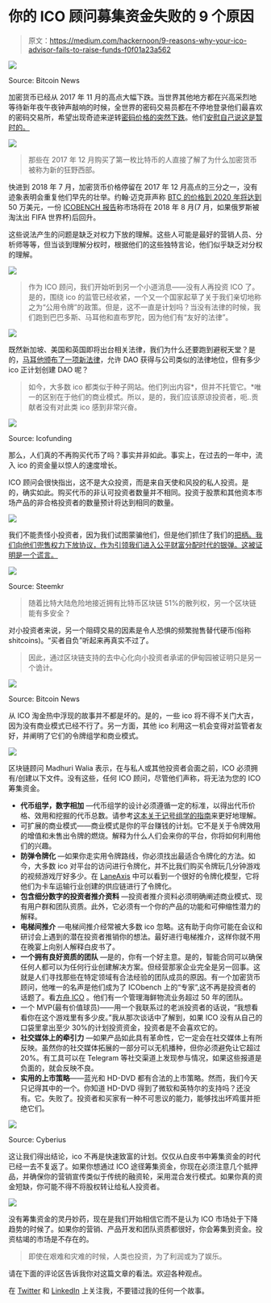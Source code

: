 # 你的 ICO 顾问募集资金失败的 9 个原因

> 原文：<https://medium.com/hackernoon/9-reasons-why-your-ico-advisor-fails-to-raise-funds-f0f01a23a562>

![](img/8e49380ad7842bb45fdfac4efea5a4dc.png)

Source: Bitcoin News

加密货币已经从 2017 年 11 月的高点大幅下跌。当世界其他地方都在兴高采烈地等待新年夜午夜钟声敲响的时候，全世界的密码交易员都在不停地登录他们最喜欢的密码交易所，希望出现奇迹来逆转[密码价格的突然下跌](https://www.forbes.com/sites/jessedamiani/2017/12/22/6-possible-explanations-why-bitcoin-and-cryptocurrency-prices-dropped-so-low-yesterday/)。他们[安慰自己说这是暂时的。](https://cryptodigestnews.com/reasons-given-by-experts-for-the-falling-bitcoin-prices-dcfb899de21c)

![](img/82c3f9ded545fab717acbc8e21952c97.png)

> 那些在 2017 年 12 月购买了第一枚比特币的人直接了解了为什么加密货币被称为新的狂野西部。

快进到 2018 年 7 月，加密货币价格停留在 2017 年 12 月高点的三分之一，没有迹象表明会重复他们早先的壮举。约翰·迈克菲声称 [BTC 的价格到 2020 年将达到](https://www.ccn.com/despite-bitcoin-crash-mcafee-holds-his-1-million-by-2020-bet/)50 万美元，一份 [ICOBENCH 报告](https://icobench.com/ICO%20Market%20Weekly%20June%201.pdf)称市场将在 2018 年 8 月(7 月，如果俄罗斯被淘汰出 FIFA 世界杯)后回升。

这些说法产生的问题是缺乏对权力下放的理解。这些人可能是最好的营销人员、分析师等等，但当谈到理解分权时，根据他们的这些独特言论，他们似乎缺乏对分权的理解。

![](img/7de278dc6adf653d9ed57ef5c64c83c1.png)

> 作为 ICO 顾问，我们开始听到另一个小道消息——没有人再投资 ICO 了。是的，围绕 ico 的监管已经收紧，一个又一个国家起草了关于我们亲切地称之为“公用令牌”的政策。但是，这不一直是计划吗？当没有法律的时候，我们跑到巴巴多斯、马耳他和直布罗陀，因为他们有“友好的法律”。

![](img/b2b5e4a733c6d22af5514f0261aefe28.png)

既然新加坡、美国和英国即将出台相关法律，我们为什么还要跑到避税天堂？是的，[马耳他颁布了一项新法律](https://www.coindesk.com/malta-proposes-test-to-define-when-icos-are-securities/)，允许 DAO 获得与公司类似的法律地位，但有多少 ico 正计划创建 DAO 呢？

> 如今，大多数 ico 都类似于种子网站。他们列出内容*，但并不托管它。*唯一的区别在于他们的商业模式。所以，是的，我们应该原谅投资者，呃..贡献者没有对此类 ico 感到非常兴奋。

![](img/3be75ab26fc1315e59fa772db67243ac.png)

Source: Icofunding

那么，人们真的不再购买代币了吗？事实并非如此。事实上，在过去的一年中，流入 ico 的资金量以惊人的速度增长。

ICO 顾问会很快指出，这不是大众投资，而是来自天使和风投的私人投资。是的，确实如此。购买代币的非认可投资者数量并不相同。投资于股票和其他资本市场产品的非合格投资者的数量预计将达到相同的数量。

![](img/e6a61bb576779c0fbbc1c6185b0ab46d.png)

我们不能责怪小投资者，因为我们试图蒙骗他们，但是他们抓住了我们的[把柄。我们向他们兜售权力下放协议，作为引领我们进入公平财富分配时代的银弹。这被证明是一个谎言。](https://hackernoon.com/learnings-from-a-47-million-ico-scam-e9592b7a76bf)

![](img/84ef53ad363454a1c927b625f9e78d7c.png)

Source: Steemkr

> 随着比特大陆危险地接近拥有比特币区块链 51%的散列权，另一个区块链能有多安全？

对小投资者来说，另一个阻碍交易的因素是令人恐惧的频繁抛售替代硬币(俗称 shitcoins)。“买者自负”听起来再真实不过了。

> 因此，通过区块链支持的去中心化向小投资者承诺的伊甸园被证明只是另一个诡计。

![](img/dce6f4661be8f82fab1ad58ae9aecc3b.png)

Source: Bitcoin News

从 ICO 淘金热中浮现的故事并不都是坏的。是的，一些 ico 将不得不关门大吉，因为没有商业模式已经不行了。另一方面，其他 ico 利用这一机会变得对监管者友好，并阐明了它们的令牌组学和商业模式。

![](img/a1f2d1b72daf8eca8812b2c9a36b53b3.png)

区块链顾问 Madhuri Walia 表示，在与私人或其他投资者会面之前，ICO 必须拥有/创建以下文件。没有这些，任何 ICO 顾问，尽管他们声称，将无法为您的 ICO 筹集资金。

*   **代币组学，数字相加** —代币组学的设计必须遵循一定的标准，以得出代币价格、效用和挖掘的代币总数。请参考[这本关于记号组学的指南](/coinmonks/what-is-tokenomics-and-how-it-can-make-or-break-your-ico-52484c861663)来更好地理解。
*   可扩展的商业模式——商业模式是你的平台赚钱的计划。它不是关于令牌效用的增值和未售出令牌的燃烧。解释为什么人们会来你的平台，你将如何利用他们的兴趣。
*   **防弹令牌化** —如果你走实用令牌路线，你必须找出最适合令牌化的方法。如今，大多数 ico 对平台的访问进行令牌化，并不比我们购买令牌玩几分钟游戏的视频游戏厅好多少。在 [LaneAxis](https://www.laneaxis.io/) 中可以看到一个很好的令牌化模型，它将他们为卡车运输行业创建的供应链进行了令牌化。
*   **包含细分数字的投资者推介资料** —投资者推介资料必须明确阐述商业模式、现有用户群和团队资质。此外，它必须有一个你的产品的功能和可伸缩性潜力的解释。
*   **电梯间推介** —电梯间推介经常被大多数 ico 忽略。这有助于向你可能在会议和研讨会上遇到的潜在投资者推销你的想法。最好进行电梯推介，这样你就不用在晚宴上向别人解释白皮书了。
*   **一个拥有良好资质的团队** —是的，你有一个好主意。是的，智能合同可以确保任何人都可以为任何行业创建解决方案。但经营那家企业完全是另一回事。这就是人们寻找那些在特定领域有合法经验的团队成员的原因。有一个加密货币顾问，他唯一的名声是他们成为了 ICObench 上的“专家”,这不再是投资者的话题了。看[方舟 ICO](http://arkholding.io/) 。他们有一个管理海鲜物流业务超过 50 年的团队。
*   一个 MVP(最有价值球员)——用一个我联系过的老派投资者的话说，“我想看看你在这个游戏里有多少皮。”我从那次谈话中了解到，如果 ICO 没有从自己的口袋里拿出至少 30%的计划投资资金，投资者是不会喜欢它的。
*   **社交媒体上的牵引力** —如果产品如此具有革命性，它一定会在社交媒体上有所反映。虽然你的社交媒体拓展的一部分可以无机播种，但你必须避免让它超过 20%。有工具可以在 Telegram 等社交渠道上发现参与情况，如果这些报道是负面的，就会反映不良。
*   **实用的上市策略**——蓝光和 HD-DVD 都有合法的上市策略。然而，我们今天只记得其中的一个。你知道 HD-DVD 得到了微软和英特尔的支持吗？还没有。它。失败了。投资者和买家有一种不可思议的能力，能够找出坏鸡蛋并拒绝它们。

![](img/953e1430c4f08b7fdfc7b74f15415ba3.png)

Source: Cyberius

这让我们得出结论，ico 不再是快速致富的计划。仅仅从白皮书中筹集资金的时代已经一去不复返了。如果你想通过 ICO 途径筹集资金，你现在必须注意几个抵押品，并确保你的营销宣传类似于传统的融资轮，采用混合发行模式。如果你真的资金短缺，你可能不得不将股权转让给私人投资者。

![](img/bd5c5601c081b268b1a36180fd2be11d.png)

没有筹集资金的灵丹妙药，现在是我们开始相信它而不是认为 ICO 市场处于下降趋势的时候了。如果你的营销、产品开发和团队资质都很好，你会筹集到资金。投资枯竭的市场是不存在的。

> 即使在艰难和灾难的时候，人类也投资，为了利润或为了娱乐。

请在下面的评论区告诉我你对这篇文章的看法。欢迎各种观点。

在 [Twitter](https://twitter.com/StartUp_Vulture) 和 [LinkedIn](https://www.linkedin.com/in/utsavjaiswal/) 上关注我，不要错过我的任何一个故事。